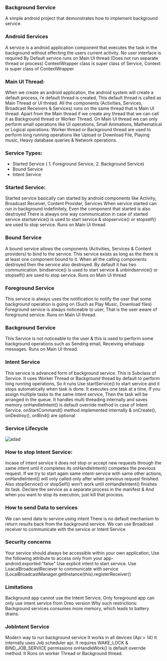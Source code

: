 ### Background Service

A simple android project that demonstrates how to implement background service.


### Android Services

A service is a android application component that executes the task in the background without effecting the users current activity.
No user interface is required 
By Default service runs on Main UI thread (Does not run separate  thread or process)
ContextWrapper class is super class of Service, Context is super class of ContextWrapper

### Main UI Thread:

When we create an android application, the android system will create a default process, i’e default thread is created, This default thread is called as Main Thread or UI thread.
All the components (Activities, Services, Broadcast Receivers & Services) runs on the same thread that is Main UI thread.
Apart from the Main thread if we create any thread that we can call it as Background thread or Worker Thread.
On Main UI thread we can only perform small operations like UI operations, Small Animations, Mathematical or Logical operations.
Worker thread or Background thread are used to perform long running operations like Upload or Download File, Playing music, Heavy database queries & Network operations.   

### Service Types:

* Started Service ( 1. Foreground Service, 2. Background Service)
* Bound Service
* Intent Service

### Started Service:

Started service basically can started by android components like Activity, Broadcast  Receiver, Content Provider, Services
When service started can run in background indefinitely, Even the component that started is also destroyed
There is always one way communication in case of started service
startservice() is used to start service & stopservice() or stopself() are used to stop service.
Runs on Main Ui thread

### Bound Service

A bound service allows the components (Activities, Services & Content providers) to bind to the service.
This service exists as long as the there is at least one component bound to it.
When all the calling components destroyed then the service also destroyed.
By default it has two communication.
bindservice() is used to start service & unbindservice() or stopself() are used to stop service.
Runs on Main Ui thread

### Foreground Service

This service is always uses the notification to notify the user that some background operation is going on (Such as Play Music, Download files)
Foreground service is always noticeable to user, That is the user aware of foreground service.
Runs on Main UI thread.

### Background Service

This Service is not noticeable to the user & this is used to perform some background operations such as Sending email, Receiving whatsapp messages.
Runs on Main UI thread.

### Intent Service

This service is advanced form of background service.
This is Subclass of Service.
It uses Worker Thread or Background thread by default to perform long running operations, So it runs 
Use startService() to start service and it stops automatically when task is done.
It executes one task at a time, If you assign multiple tasks to the same intent service, Then the task will be arranged in the queue. It handles multi threading internally and saves memory
onHandleIntent() is default override method in case of Intent Service.
onStartCommand() method implemented internally & onCreate(), onDestroy(), onBind() are optional

### Service Lifecycle

![adad](https://user-images.githubusercontent.com/10658016/67318530-3d27e600-f529-11e9-87b8-0768c8c27b1f.png)


### How to stop Intent Service:

Incase of intent service it does not stop or accept new requests through the same intent until it completes its onHandleIntent() competes the previous request.
If we try to start again same intent-service with same other actions, onHandleIntent() will only called only after when previous request finished.
Also stopService() or stopSelf() won’t work until onHandleIntent() finishes its task.
Declare the service as a separate process in the manifest & And when you want to stop its execution, just kill that process. 

### How to send Data to services

We can send data to service using intent
There is no default mechanism to return results back from the background service.
We can use Broadcast receiver to communicate with the service or Intent Service

### Security concerns

Your service should always be accessible within your own application, Use the following attribute to access only from your app- android:exported:”false"
Use explicit intent to start service.
Use LoacalBroadcastReciever to communicate with service (LocalBroadcastManager.getInstance(this).registerReceiver()

### Limitations

Background app cannot use the Intent Service, Only foreground app can only use intent service from Oreo version
Why such restrictions: Background services consumes more memory, which leads to battery drains. 

### JobIntent Service 

Modern way to run background service
It works in all devices (Api > 14)
It internally uses Job scheduler api.
It requires WAKE_LOCK & BIND_JOB_SERVICE permissions
onHandleWork() is default override method.
It Runs on worker Thread or Background thread.

